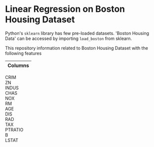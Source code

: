 # Linear Regression on Boston Housing Dataset

Python's `sklearn` library has few pre-loaded datasets. 'Boston Housing Data' can be accessed by importing `load_boston` from sklearn. 

This repository information related to Boston Housing Dataset with the following features

|Columns|
|:--- |
CRIM 	
ZN 	
INDUS 	
CHAS 	
NOX 	
RM 	
AGE 	
DIS 	
RAD 	
TAX 	
PTRATIO 	
B 	
LSTAT
